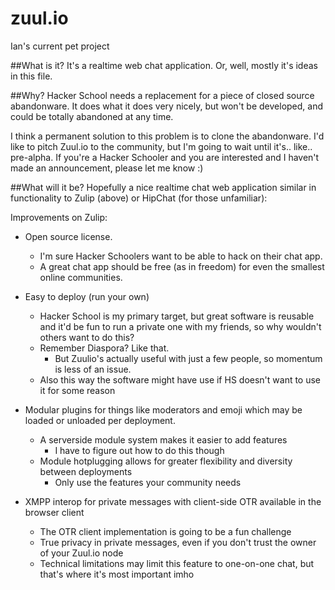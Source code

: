 zuul.io
====
Ian's current pet project

##What is it?
It's a realtime web chat application.
Or, well, mostly it's ideas in this file.

##Why?
Hacker School needs a replacement for a piece of closed source abandonware. 
It does what it does very nicely, but won't be developed, and could be totally abandoned at any time.

I think a permanent solution to this problem is to clone the abandonware. I'd like to pitch Zuul.io to the community, but I'm going to wait until it's.. like.. pre-alpha. If you're a Hacker Schooler and you are interested and I haven't made an announcement, please let me know :)

##What will it be?
Hopefully a nice realtime chat web application similar in functionality to Zulip (above) or HipChat (for those unfamiliar):

Improvements on Zulip:

  - Open source license.
    - I'm sure Hacker Schoolers want to be able to hack on their chat app.
    - A great chat app should be free (as in freedom) for even the smallest online communities.
  
  - Easy to deploy (run your own)
    - Hacker School is my primary target, but great software is reusable and it'd be fun to run a private one
      with my friends, so why wouldn't others want to do this?
    - Remember Diaspora? Like that.
      - But Zuulio's actually useful with just a few people, so momentum is less of an issue.
    - Also this way the software might have use if HS doesn't want to use it for some reason

  - Modular plugins for things like moderators and emoji which may be loaded or unloaded per deployment.
    - A serverside module system makes it easier to add features
      - I have to figure out how to do this though
    - Module hotplugging allows for greater flexibility and diversity between deployments
      - Only use the features your community needs

  - XMPP interop for private messages with client-side OTR available in the browser client
    - The OTR client implementation is going to be a fun challenge
    - True privacy in private messages, even if you don't trust the owner of your Zuul.io node
    - Technical limitations may limit this feature to one-on-one chat, but that's where it's most important imho
  

